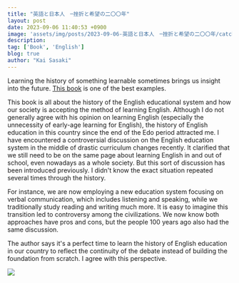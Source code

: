 ```yaml
---
title: "英語と日本人　─挫折と希望の二〇〇年"
layout: post
date: 2023-09-06 11:40:53 +0900
image: 'assets/img/posts/2023-09-06-英語と日本人　─挫折と希望の二〇〇年/catch.jpg'
description:
tag: ['Book', 'English']
blog: true
author: "Kai Sasaki"
---
```


Learning the history of something learnable sometimes brings us insight into the future. [This book](https://amzn.to/45HU0BQ) is one of the best examples.

This book is all about the history of the English educational system and how our society is accepting the method of learning English. 
Although I do not generally agree with his opinion on learning English (especially the unnecessity of early-age learning for English), the history of English education in this country since the end of the Edo period attracted me. I have encountered a controversial discussion on the English education system in the middle of drastic curriculum changes recently. It clarified that we still need to be on the same page about learning English in and out of school, even nowadays as a whole society. But this sort of discussion has been introduced previously. I didn't know the exact situation repeated several times through the history. 

For instance, we are now employing a new education system focusing on verbal communication, which includes listening and speaking, while we traditionally study reading and writing much more. It is easy to imagine this transition led to controversy among the civilizations. We now know both approaches have pros and cons, but the people 100 years ago also had the same discussion.

The author says it's a perfect time to learn the history of English education in our country to reflect the continuity of the debate instead of building the foundation from scratch. I agree with this perspective.

<a href="https://www.amazon.co.jp/%E8%8B%B1%E8%AA%9E%E3%81%A8%E6%97%A5%E6%9C%AC%E4%BA%BA-%E2%80%95%E2%80%95%E6%8C%AB%E6%8A%98%E3%81%A8%E5%B8%8C%E6%9C%9B%E3%81%AE%E4%BA%8C%E3%80%87%E3%80%87%E5%B9%B4-%E3%81%A1%E3%81%8F%E3%81%BE%E6%96%B0%E6%9B%B8-%EF%BC%91%EF%BC%97%EF%BC%90%EF%BC%94-%E6%B1%9F%E5%88%A9%E5%B7%9D-%E6%98%A5%E9%9B%84/dp/4480075313?&linkCode=li3&tag=&linkId=bf341d514ec7458fde4451c07cdedd1b&language=ja_JP&ref_=as_li_ss_il" target="_blank"><img border="0" src="//ws-fe.amazon-adsystem.com/widgets/q?_encoding=UTF8&ASIN=4480075313&Format=_SL250_&ID=AsinImage&MarketPlace=JP&ServiceVersion=20070822&WS=1&tag=&language=ja_JP" ></a><img src="https://ir-jp.amazon-adsystem.com/e/ir?t=&language=ja_JP&l=li3&o=9&a=4480075313" width="1" height="1" border="0" alt="" style="border:none !important; margin:0px !important;" />
